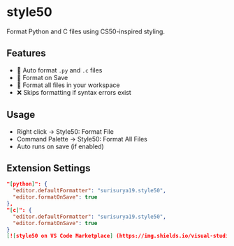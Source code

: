 # style50

Format Python and C files using CS50-inspired styling.

## Features
- 🧠 Auto format `.py` and `.c` files
- 💾 Format on Save
- 🧼 Format all files in your workspace
- ❌ Skips formatting if syntax errors exist

## Usage
- Right click → Style50: Format File
- Command Palette → Style50: Format All Files
- Auto runs on save (if enabled)

## Extension Settings
```json
"[python]": {
  "editor.defaultFormatter": "surisurya19.style50",
  "editor.formatOnSave": true
},
"[c]": {
  "editor.defaultFormatter": "surisurya19.style50",
  "editor.formatOnSave": true
}
[![style50 on VS Code Marketplace] (https://img.shields.io/visual-studio-marketplace/v/surisurya19.style50?label=style50)](https://marketplace.visualstudio.com/items?itemName=surisurya19.style50)
